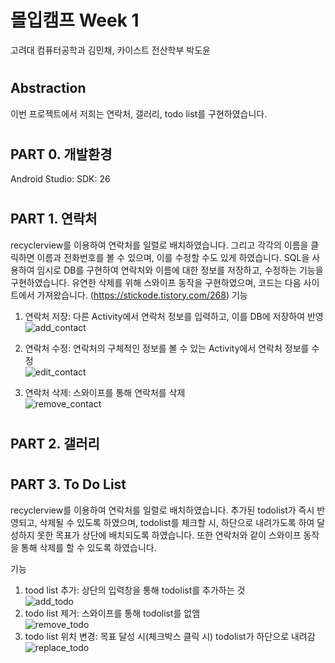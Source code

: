 # 몰입캠프 Week 1

고려대 컴퓨터공학과 김민채, 카이스트 전산학부 박도윤
#
## Abstraction
이번 프로젝트에서 저희는 연락처, 갤러리, todo list를 구현하였습니다. 
#
## PART 0. 개발환경
Android Studio: 
SDK: 26

#
## PART 1. 연락처
recyclerview를 이용하여 연락처를 일렬로 배치하였습니다. 그리고 각각의 이름을 클릭하면 이름과 전화번호를 볼 수 있으며, 이를 수정할 수도 있게 하였습니다. SQL을 사용하여 임시로 DB를 구현하여 연락처와 이름에 대한 정보를 저장하고, 수정하는 기능을 구현하였습니다. 유연한 삭제를 위해 스와이프 동작을 구현하였으며, 코드는 다음 사이트에서 가져왔습니다. (https://stickode.tistory.com/268)
기능

1. 연락처 저장: 다른 Activity에서 연락처 정보를 입력하고, 이를 DB에 저장하여 반영  
   ![add_contact](https://user-images.githubusercontent.com/81007362/147925036-2f42863b-8243-4a16-b63f-f228e3cf196b.gif)
   
2. 연락처 수정: 연락처의 구체적인 정보를 볼 수 있는 Activity에서 연락처 정보를 수정  
   ![edit_contact](https://user-images.githubusercontent.com/81007362/147925145-7988d84b-d918-42c2-81d2-d7bdaf16629f.gif)
3. 연락처 삭제: 스와이프를 통해 연락처를 삭제  
   ![remove_contact](https://user-images.githubusercontent.com/81007362/147925228-6778317c-f695-4929-9862-d3a6d0ec638e.gif)
   

#
## PART 2. 갤러리

#
## PART 3. To Do List 
recyclerview를 이용하여 연락처를 일렬로 배치하였습니다. 추가된 todolist가 즉시 반영되고, 삭제될 수 있도록 하였으며, todolist를 체크할 시, 하단으로 내려가도록 하여 달성하지 못한 목표가 상단에 배치되도록 하였습니다. 또한 연락처와 같이 스와이프 동작을 통해 삭제를 할 수 있도록 하였습니다.

기능

1. tood list 추가: 상단의 입력창을 통해 todolist를 추가하는 것  
   ![add_todo](https://user-images.githubusercontent.com/81007362/147925094-4ce9ca23-2501-426d-8ba5-5fe9e509f70c.gif)
2. todo list 제거: 스와이프를 통해 todolist를 없앰  
   ![remove_todo](https://user-images.githubusercontent.com/81007362/147925255-8c096c62-139d-40b9-9735-95ee152c2e10.gif)
3. todo list 위치 변경: 목표 달성 시(체크박스 클릭 시) todolist가 하단으로 내려감   
   ![replace_todo](https://user-images.githubusercontent.com/81007362/147925260-aeeabf1a-6010-43d8-99ac-b929dfb1b904.gif)
